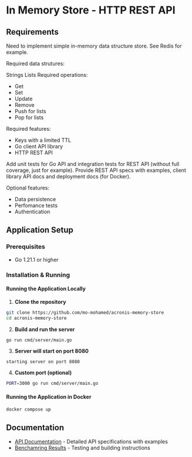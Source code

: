# In Memory Store - HTTP REST API
## Requirements 

Need to implement simple in-memory data structure store. See Redis for example.

Required data strutures:

Strings
Lists
Required operations:

- Get
- Set
- Update
- Remove
- Push for lists
- Pop for lists


Required features:

- Keys with a limited TTL
- Go client API library
- HTTP REST API

Add unit tests for Go API and integration tests for REST API (without full coverage, just for example). Provide REST API specs with examples, client library API docs and deployment docs (for Docker).

Optional features:

- Data persistence 
- Perfomance tests 
- Authentication

## Application Setup

### Prerequisites
- Go 1.21.1 or higher

### Installation & Running


#### Running the Application Locally

1. **Clone the repository**
```bash
git clone https://github.com/mo-mohamed/acronis-memory-store
cd acronis-memory-store
```

2. **Build and run the server**
```bash
go run cmd/server/main.go
```

3. **Server will start on port 8080**
```
starting server on port 8080
```

4. **Custom port (optional)**
```bash
PORT=3000 go run cmd/server/main.go
```

#### Running the Application in Docker
```bash
docker compose up
```

## Documentation

- [API Documentation](./API.md) - Detailed API specifications with examples
- [Benchamring Results](./benchmarks.md) - Testing and building instructions
